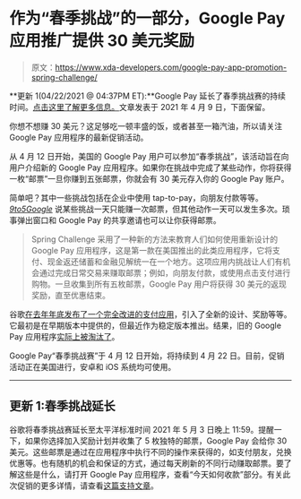 # 作为“春季挑战”的一部分，Google Pay 应用推广提供 30 美元奖励

> 原文：<https://www.xda-developers.com/google-pay-app-promotion-spring-challenge/>

**更新 1(04/22/2021 @ 04:37PM ET):**Google Pay 延长了春季挑战赛的持续时间。[点击这里了解更多信息。](#update1)文章发表于 2021 年 4 月 9 日，下面保留。

你想不想赚 30 美元？这足够吃一顿丰盛的饭，或者甚至一箱汽油，所以请关注 Google Pay 应用程序的最新促销活动。

从 4 月 12 日开始，美国的 Google Pay 用户可以参加“春季挑战”，该活动旨在向用户介绍新的 Google Pay 应用程序。如果你在挑战中完成了某些动作，你将获得一枚“邮票”一旦你赚到五张邮票，你就会有 30 美元存入你的 Google Pay 账户。

简单吧？其中一些挑战包括在企业中使用 tap-to-pay，向朋友付款等等。 [*9to5Google*](https://9to5google.com/2021/04/09/google-pay-spring-challenge/) 说某些挑战一天只能赚一次邮票，但其他动作一天可以发生多次。琐事弹出窗口和 Google Pay 的共享邀请也可以让你获得邮票。

> Spring Challenge 采用了一种新的方法来教育人们如何使用重新设计的 Google Pay 应用程序，这是第一款在美国推出的此类应用程序，它将支付、现金返还储蓄和金融见解统一在一个地方。这项应用内挑战让人们有机会通过完成日常交易来赚取邮票；例如，向朋友付款，或使用点击支付进行购物。一旦收集到所有五枚邮票，Google Pay 用户将获得 30 美元的返现奖励，直至优惠结束。

谷歌[在去年年底发布了一个完全改进的支付应用](https://www.xda-developers.com/new-google-pay-app-manage-money/)，引入了全新的设计、奖励等等。它最初是在早期版本中提供的，但最近作为稳定版本推出。结果，旧的 Google Pay 应用程序[实际上被淘汰了](https://www.xda-developers.com/google-pay-old-app-being-killed-off-in-april/)。

Google Pay“春季挑战赛”于 4 月 12 日开始，将持续到 4 月 22 日。目前，促销活动正在美国进行，安卓和 iOS 系统均可使用。

* * *

## 更新 1:春季挑战延长

谷歌将春季挑战赛延长至太平洋标准时间 2021 年 5 月 3 日晚上 11:59。提醒一下，如果你选择加入奖励计划并收集了 5 枚独特的邮票，Google Pay 会给你 30 美元。这些邮票是通过在应用程序中执行不同的操作来获得的，如支付朋友，兑换优惠等。也有随机的机会和保证的方式，通过每天刷新的不同行动赚取邮票。要了解这些是什么，请打开 Google Pay 应用程序，查看“今天如何收款”部分。有关此次促销的更多详情，请查看[这篇支持文章](https://support.google.com/googlepay/answer/10580523?hl=en)。